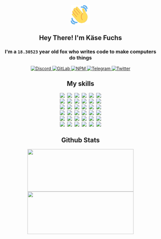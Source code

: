 <div><p align=center><img src=./resources/images/wave.gif width=64px height=64px></p><h2 align=center>Hey There! I'm Käse Fuchs</h2><h3 align=center>I'm a <code>18.30523</code> year old fox who writes code to make computers do things</h3><p align=center><a href=https://discord.com/users/507526681125322772><img alt=Discord src="https://img.shields.io/badge/Discord-5865F2?logo=discord&logoColor=white&style=flat-square#1022f55e328e4e32c71de4c8c5405b00"> </a><a href=https://gitlab.com/kasefuchs><img alt=GitLab src="https://img.shields.io/badge/GitLab-330F63?logo=gitlab&logoColor=white&style=flat-square#1022f55e328e4e32c71de4c8c5405b00"> </a><a href=https://npmjs.com/~kasefuchs><img alt=NPM src="https://img.shields.io/badge/NPM-CB3837?logo=npm&logoColor=white&style=flat-square#1022f55e328e4e32c71de4c8c5405b00"> </a><a href=https://t.me/kasefuchs><img alt=Telegram src="https://img.shields.io/badge/Telegram-2CA5E0?logo=telegram&logoColor=white&style=flat-square#1022f55e328e4e32c71de4c8c5405b00"> </a><a href=https://twitter.com/kasefuchs><img alt=Twitter src="https://img.shields.io/badge/Twitter-1DA1F2?logo=twitter&logoColor=white&style=flat-square#1022f55e328e4e32c71de4c8c5405b00"></a></p><h2 align=center>My skills</h2><p align=center><a href=https://aws.amazon.com/ ><picture><source srcset="https://skillicons.dev/icons?i=aws&theme=dark#1022f55e328e4e32c71de4c8c5405b00" media="(prefers-color-scheme: dark)"><source srcset="https://skillicons.dev/icons?i=aws&theme=light#1022f55e328e4e32c71de4c8c5405b00" media="(prefers-color-scheme: light), (prefers-color-scheme: no-preference)"><img src="https://skillicons.dev/icons?i=aws&theme=light#1022f55e328e4e32c71de4c8c5405b00"></picture></a>&nbsp;&nbsp;<a href=https://en.wikipedia.org/wiki/Bash_(Unix_shell)><picture><source srcset="https://skillicons.dev/icons?i=bash&theme=dark#1022f55e328e4e32c71de4c8c5405b00" media="(prefers-color-scheme: dark)"><source srcset="https://skillicons.dev/icons?i=bash&theme=light#1022f55e328e4e32c71de4c8c5405b00" media="(prefers-color-scheme: light), (prefers-color-scheme: no-preference)"><img src="https://skillicons.dev/icons?i=bash&theme=light#1022f55e328e4e32c71de4c8c5405b00"></picture></a>&nbsp;&nbsp;<a href=https://discord.com/developers/docs><picture><source srcset="https://skillicons.dev/icons?i=bots&theme=dark#1022f55e328e4e32c71de4c8c5405b00" media="(prefers-color-scheme: dark)"><source srcset="https://skillicons.dev/icons?i=bots&theme=light#1022f55e328e4e32c71de4c8c5405b00" media="(prefers-color-scheme: light), (prefers-color-scheme: no-preference)"><img src="https://skillicons.dev/icons?i=bots&theme=light#1022f55e328e4e32c71de4c8c5405b00"></picture></a>&nbsp;&nbsp;<a href=https://www.cloudflare.com/ ><picture><source srcset="https://skillicons.dev/icons?i=cloudflare&theme=dark#1022f55e328e4e32c71de4c8c5405b00" media="(prefers-color-scheme: dark)"><source srcset="https://skillicons.dev/icons?i=cloudflare&theme=light#1022f55e328e4e32c71de4c8c5405b00" media="(prefers-color-scheme: light), (prefers-color-scheme: no-preference)"><img src="https://skillicons.dev/icons?i=cloudflare&theme=light#1022f55e328e4e32c71de4c8c5405b00"></picture></a>&nbsp;&nbsp;<a href=https://en.wikipedia.org/wiki/CSS><picture><source srcset="https://skillicons.dev/icons?i=css&theme=dark#1022f55e328e4e32c71de4c8c5405b00" media="(prefers-color-scheme: dark)"><source srcset="https://skillicons.dev/icons?i=css&theme=light#1022f55e328e4e32c71de4c8c5405b00" media="(prefers-color-scheme: light), (prefers-color-scheme: no-preference)"><img src="https://skillicons.dev/icons?i=css&theme=light#1022f55e328e4e32c71de4c8c5405b00"></picture></a>&nbsp;&nbsp;<a href=https://www.docker.com/ ><picture><source srcset="https://skillicons.dev/icons?i=docker&theme=dark#1022f55e328e4e32c71de4c8c5405b00" media="(prefers-color-scheme: dark)"><source srcset="https://skillicons.dev/icons?i=docker&theme=light#1022f55e328e4e32c71de4c8c5405b00" media="(prefers-color-scheme: light), (prefers-color-scheme: no-preference)"><img src="https://skillicons.dev/icons?i=docker&theme=light#1022f55e328e4e32c71de4c8c5405b00"></picture></a><br><a href=https://www.electronjs.org/ ><picture><source srcset="https://skillicons.dev/icons?i=electron&theme=dark#1022f55e328e4e32c71de4c8c5405b00" media="(prefers-color-scheme: dark)"><source srcset="https://skillicons.dev/icons?i=electron&theme=light#1022f55e328e4e32c71de4c8c5405b00" media="(prefers-color-scheme: light), (prefers-color-scheme: no-preference)"><img src="https://skillicons.dev/icons?i=electron&theme=light#1022f55e328e4e32c71de4c8c5405b00"></picture></a>&nbsp;&nbsp;<a href=https://expressjs.com/ ><picture><source srcset="https://skillicons.dev/icons?i=express&theme=dark#1022f55e328e4e32c71de4c8c5405b00" media="(prefers-color-scheme: dark)"><source srcset="https://skillicons.dev/icons?i=express&theme=light#1022f55e328e4e32c71de4c8c5405b00" media="(prefers-color-scheme: light), (prefers-color-scheme: no-preference)"><img src="https://skillicons.dev/icons?i=express&theme=light#1022f55e328e4e32c71de4c8c5405b00"></picture></a>&nbsp;&nbsp;<a href=https://www.figma.com/ ><picture><source srcset="https://skillicons.dev/icons?i=figma&theme=dark#1022f55e328e4e32c71de4c8c5405b00" media="(prefers-color-scheme: dark)"><source srcset="https://skillicons.dev/icons?i=figma&theme=light#1022f55e328e4e32c71de4c8c5405b00" media="(prefers-color-scheme: light), (prefers-color-scheme: no-preference)"><img src="https://skillicons.dev/icons?i=figma&theme=light#1022f55e328e4e32c71de4c8c5405b00"></picture></a>&nbsp;&nbsp;<a href=https://firebase.google.com/ ><picture><source srcset="https://skillicons.dev/icons?i=firebase&theme=dark#1022f55e328e4e32c71de4c8c5405b00" media="(prefers-color-scheme: dark)"><source srcset="https://skillicons.dev/icons?i=firebase&theme=light#1022f55e328e4e32c71de4c8c5405b00" media="(prefers-color-scheme: light), (prefers-color-scheme: no-preference)"><img src="https://skillicons.dev/icons?i=firebase&theme=light#1022f55e328e4e32c71de4c8c5405b00"></picture></a>&nbsp;&nbsp;<a href=https://flask.palletsprojects.com/ ><picture><source srcset="https://skillicons.dev/icons?i=flask&theme=dark#1022f55e328e4e32c71de4c8c5405b00" media="(prefers-color-scheme: dark)"><source srcset="https://skillicons.dev/icons?i=flask&theme=light#1022f55e328e4e32c71de4c8c5405b00" media="(prefers-color-scheme: light), (prefers-color-scheme: no-preference)"><img src="https://skillicons.dev/icons?i=flask&theme=light#1022f55e328e4e32c71de4c8c5405b00"></picture></a>&nbsp;&nbsp;<a href=https://cloud.google.com/ ><picture><source srcset="https://skillicons.dev/icons?i=gcp&theme=dark#1022f55e328e4e32c71de4c8c5405b00" media="(prefers-color-scheme: dark)"><source srcset="https://skillicons.dev/icons?i=gcp&theme=light#1022f55e328e4e32c71de4c8c5405b00" media="(prefers-color-scheme: light), (prefers-color-scheme: no-preference)"><img src="https://skillicons.dev/icons?i=gcp&theme=light#1022f55e328e4e32c71de4c8c5405b00"></picture></a><br><a href=https://git-scm.com/ ><picture><source srcset="https://skillicons.dev/icons?i=git&theme=dark#1022f55e328e4e32c71de4c8c5405b00" media="(prefers-color-scheme: dark)"><source srcset="https://skillicons.dev/icons?i=git&theme=light#1022f55e328e4e32c71de4c8c5405b00" media="(prefers-color-scheme: light), (prefers-color-scheme: no-preference)"><img src="https://skillicons.dev/icons?i=git&theme=light#1022f55e328e4e32c71de4c8c5405b00"></picture></a>&nbsp;&nbsp;<a href=https://github.com/ ><picture><source srcset="https://skillicons.dev/icons?i=github&theme=dark#1022f55e328e4e32c71de4c8c5405b00" media="(prefers-color-scheme: dark)"><source srcset="https://skillicons.dev/icons?i=github&theme=light#1022f55e328e4e32c71de4c8c5405b00" media="(prefers-color-scheme: light), (prefers-color-scheme: no-preference)"><img src="https://skillicons.dev/icons?i=github&theme=light#1022f55e328e4e32c71de4c8c5405b00"></picture></a>&nbsp;&nbsp;<a href=https://gitlab.com/ ><picture><source srcset="https://skillicons.dev/icons?i=gitlab&theme=dark#1022f55e328e4e32c71de4c8c5405b00" media="(prefers-color-scheme: dark)"><source srcset="https://skillicons.dev/icons?i=gitlab&theme=light#1022f55e328e4e32c71de4c8c5405b00" media="(prefers-color-scheme: light), (prefers-color-scheme: no-preference)"><img src="https://skillicons.dev/icons?i=gitlab&theme=light#1022f55e328e4e32c71de4c8c5405b00"></picture></a>&nbsp;&nbsp;<a href=https://www.heroku.com/ ><picture><source srcset="https://skillicons.dev/icons?i=heroku&theme=dark#1022f55e328e4e32c71de4c8c5405b00" media="(prefers-color-scheme: dark)"><source srcset="https://skillicons.dev/icons?i=heroku&theme=light#1022f55e328e4e32c71de4c8c5405b00" media="(prefers-color-scheme: light), (prefers-color-scheme: no-preference)"><img src="https://skillicons.dev/icons?i=heroku&theme=light#1022f55e328e4e32c71de4c8c5405b00"></picture></a>&nbsp;&nbsp;<a href=https://en.wikipedia.org/wiki/HTML><picture><source srcset="https://skillicons.dev/icons?i=html&theme=dark#1022f55e328e4e32c71de4c8c5405b00" media="(prefers-color-scheme: dark)"><source srcset="https://skillicons.dev/icons?i=html&theme=light#1022f55e328e4e32c71de4c8c5405b00" media="(prefers-color-scheme: light), (prefers-color-scheme: no-preference)"><img src="https://skillicons.dev/icons?i=html&theme=light#1022f55e328e4e32c71de4c8c5405b00"></picture></a>&nbsp;&nbsp;<a href=https://en.wikipedia.org/wiki/JavaScript><picture><source srcset="https://skillicons.dev/icons?i=js&theme=dark#1022f55e328e4e32c71de4c8c5405b00" media="(prefers-color-scheme: dark)"><source srcset="https://skillicons.dev/icons?i=js&theme=light#1022f55e328e4e32c71de4c8c5405b00" media="(prefers-color-scheme: light), (prefers-color-scheme: no-preference)"><img src="https://skillicons.dev/icons?i=js&theme=light#1022f55e328e4e32c71de4c8c5405b00"></picture></a><br><a href=https://en.wikipedia.org/wiki/Linux><picture><source srcset="https://skillicons.dev/icons?i=linux&theme=dark#1022f55e328e4e32c71de4c8c5405b00" media="(prefers-color-scheme: dark)"><source srcset="https://skillicons.dev/icons?i=linux&theme=light#1022f55e328e4e32c71de4c8c5405b00" media="(prefers-color-scheme: light), (prefers-color-scheme: no-preference)"><img src="https://skillicons.dev/icons?i=linux&theme=light#1022f55e328e4e32c71de4c8c5405b00"></picture></a>&nbsp;&nbsp;<a href=https://mui.com/ ><picture><source srcset="https://skillicons.dev/icons?i=materialui&theme=dark#1022f55e328e4e32c71de4c8c5405b00" media="(prefers-color-scheme: dark)"><source srcset="https://skillicons.dev/icons?i=materialui&theme=light#1022f55e328e4e32c71de4c8c5405b00" media="(prefers-color-scheme: light), (prefers-color-scheme: no-preference)"><img src="https://skillicons.dev/icons?i=materialui&theme=light#1022f55e328e4e32c71de4c8c5405b00"></picture></a>&nbsp;&nbsp;<a href=https://en.wikipedia.org/wiki/Markdown><picture><source srcset="https://skillicons.dev/icons?i=md&theme=dark#1022f55e328e4e32c71de4c8c5405b00" media="(prefers-color-scheme: dark)"><source srcset="https://skillicons.dev/icons?i=md&theme=light#1022f55e328e4e32c71de4c8c5405b00" media="(prefers-color-scheme: light), (prefers-color-scheme: no-preference)"><img src="https://skillicons.dev/icons?i=md&theme=light#1022f55e328e4e32c71de4c8c5405b00"></picture></a>&nbsp;&nbsp;<a href=https://www.mongodb.com/ ><picture><source srcset="https://skillicons.dev/icons?i=mongodb&theme=dark#1022f55e328e4e32c71de4c8c5405b00" media="(prefers-color-scheme: dark)"><source srcset="https://skillicons.dev/icons?i=mongodb&theme=light#1022f55e328e4e32c71de4c8c5405b00" media="(prefers-color-scheme: light), (prefers-color-scheme: no-preference)"><img src="https://skillicons.dev/icons?i=mongodb&theme=light#1022f55e328e4e32c71de4c8c5405b00"></picture></a>&nbsp;&nbsp;<a href=https://www.mysql.com/ ><picture><source srcset="https://skillicons.dev/icons?i=mysql&theme=dark#1022f55e328e4e32c71de4c8c5405b00" media="(prefers-color-scheme: dark)"><source srcset="https://skillicons.dev/icons?i=mysql&theme=light#1022f55e328e4e32c71de4c8c5405b00" media="(prefers-color-scheme: light), (prefers-color-scheme: no-preference)"><img src="https://skillicons.dev/icons?i=mysql&theme=light#1022f55e328e4e32c71de4c8c5405b00"></picture></a>&nbsp;&nbsp;<a href=https://nextjs.org/ ><picture><source srcset="https://skillicons.dev/icons?i=nextjs&theme=dark#1022f55e328e4e32c71de4c8c5405b00" media="(prefers-color-scheme: dark)"><source srcset="https://skillicons.dev/icons?i=nextjs&theme=light#1022f55e328e4e32c71de4c8c5405b00" media="(prefers-color-scheme: light), (prefers-color-scheme: no-preference)"><img src="https://skillicons.dev/icons?i=nextjs&theme=light#1022f55e328e4e32c71de4c8c5405b00"></picture></a><br><a href=https://nodejs.org/en/ ><picture><source srcset="https://skillicons.dev/icons?i=nodejs&theme=dark#1022f55e328e4e32c71de4c8c5405b00" media="(prefers-color-scheme: dark)"><source srcset="https://skillicons.dev/icons?i=nodejs&theme=light#1022f55e328e4e32c71de4c8c5405b00" media="(prefers-color-scheme: light), (prefers-color-scheme: no-preference)"><img src="https://skillicons.dev/icons?i=nodejs&theme=light#1022f55e328e4e32c71de4c8c5405b00"></picture></a>&nbsp;&nbsp;<a href=https://www.postgresql.org/ ><picture><source srcset="https://skillicons.dev/icons?i=postgres&theme=dark#1022f55e328e4e32c71de4c8c5405b00" media="(prefers-color-scheme: dark)"><source srcset="https://skillicons.dev/icons?i=postgres&theme=light#1022f55e328e4e32c71de4c8c5405b00" media="(prefers-color-scheme: light), (prefers-color-scheme: no-preference)"><img src="https://skillicons.dev/icons?i=postgres&theme=light#1022f55e328e4e32c71de4c8c5405b00"></picture></a>&nbsp;&nbsp;<a href=https://learn.microsoft.com/en-us/powershell/ ><picture><source srcset="https://skillicons.dev/icons?i=powershell&theme=dark#1022f55e328e4e32c71de4c8c5405b00" media="(prefers-color-scheme: dark)"><source srcset="https://skillicons.dev/icons?i=powershell&theme=light#1022f55e328e4e32c71de4c8c5405b00" media="(prefers-color-scheme: light), (prefers-color-scheme: no-preference)"><img src="https://skillicons.dev/icons?i=powershell&theme=light#1022f55e328e4e32c71de4c8c5405b00"></picture></a>&nbsp;&nbsp;<a href=https://www.python.org/ ><picture><source srcset="https://skillicons.dev/icons?i=py&theme=dark#1022f55e328e4e32c71de4c8c5405b00" media="(prefers-color-scheme: dark)"><source srcset="https://skillicons.dev/icons?i=py&theme=light#1022f55e328e4e32c71de4c8c5405b00" media="(prefers-color-scheme: light), (prefers-color-scheme: no-preference)"><img src="https://skillicons.dev/icons?i=py&theme=light#1022f55e328e4e32c71de4c8c5405b00"></picture></a>&nbsp;&nbsp;<a href=https://www.raspberrypi.org/ ><picture><source srcset="https://skillicons.dev/icons?i=raspberrypi&theme=dark#1022f55e328e4e32c71de4c8c5405b00" media="(prefers-color-scheme: dark)"><source srcset="https://skillicons.dev/icons?i=raspberrypi&theme=light#1022f55e328e4e32c71de4c8c5405b00" media="(prefers-color-scheme: light), (prefers-color-scheme: no-preference)"><img src="https://skillicons.dev/icons?i=raspberrypi&theme=light#1022f55e328e4e32c71de4c8c5405b00"></picture></a>&nbsp;&nbsp;<a href=https://reactjs.org/ ><picture><source srcset="https://skillicons.dev/icons?i=react&theme=dark#1022f55e328e4e32c71de4c8c5405b00" media="(prefers-color-scheme: dark)"><source srcset="https://skillicons.dev/icons?i=react&theme=light#1022f55e328e4e32c71de4c8c5405b00" media="(prefers-color-scheme: light), (prefers-color-scheme: no-preference)"><img src="https://skillicons.dev/icons?i=react&theme=light#1022f55e328e4e32c71de4c8c5405b00"></picture></a><br><a href=https://redux.js.org/ ><picture><source srcset="https://skillicons.dev/icons?i=redux&theme=dark#1022f55e328e4e32c71de4c8c5405b00" media="(prefers-color-scheme: dark)"><source srcset="https://skillicons.dev/icons?i=redux&theme=light#1022f55e328e4e32c71de4c8c5405b00" media="(prefers-color-scheme: light), (prefers-color-scheme: no-preference)"><img src="https://skillicons.dev/icons?i=redux&theme=light#1022f55e328e4e32c71de4c8c5405b00"></picture></a>&nbsp;&nbsp;<a href=https://en.wikipedia.org/wiki/Regular_expression><picture><source srcset="https://skillicons.dev/icons?i=regex&theme=dark#1022f55e328e4e32c71de4c8c5405b00" media="(prefers-color-scheme: dark)"><source srcset="https://skillicons.dev/icons?i=regex&theme=light#1022f55e328e4e32c71de4c8c5405b00" media="(prefers-color-scheme: light), (prefers-color-scheme: no-preference)"><img src="https://skillicons.dev/icons?i=regex&theme=light#1022f55e328e4e32c71de4c8c5405b00"></picture></a>&nbsp;&nbsp;<a href=https://en.wikipedia.org/wiki/Sass_(stylesheet_language)><picture><source srcset="https://skillicons.dev/icons?i=sass&theme=dark#1022f55e328e4e32c71de4c8c5405b00" media="(prefers-color-scheme: dark)"><source srcset="https://skillicons.dev/icons?i=sass&theme=light#1022f55e328e4e32c71de4c8c5405b00" media="(prefers-color-scheme: light), (prefers-color-scheme: no-preference)"><img src="https://skillicons.dev/icons?i=sass&theme=light#1022f55e328e4e32c71de4c8c5405b00"></picture></a>&nbsp;&nbsp;<a href=https://www.typescriptlang.org/ ><picture><source srcset="https://skillicons.dev/icons?i=ts&theme=dark#1022f55e328e4e32c71de4c8c5405b00" media="(prefers-color-scheme: dark)"><source srcset="https://skillicons.dev/icons?i=ts&theme=light#1022f55e328e4e32c71de4c8c5405b00" media="(prefers-color-scheme: light), (prefers-color-scheme: no-preference)"><img src="https://skillicons.dev/icons?i=ts&theme=light#1022f55e328e4e32c71de4c8c5405b00"></picture></a>&nbsp;&nbsp;<a href=https://unity.com/ ><picture><source srcset="https://skillicons.dev/icons?i=unity&theme=dark#1022f55e328e4e32c71de4c8c5405b00" media="(prefers-color-scheme: dark)"><source srcset="https://skillicons.dev/icons?i=unity&theme=light#1022f55e328e4e32c71de4c8c5405b00" media="(prefers-color-scheme: light), (prefers-color-scheme: no-preference)"><img src="https://skillicons.dev/icons?i=unity&theme=light#1022f55e328e4e32c71de4c8c5405b00"></picture></a>&nbsp;&nbsp;<a href=https://workers.cloudflare.com/ ><picture><source srcset="https://skillicons.dev/icons?i=workers&theme=dark#1022f55e328e4e32c71de4c8c5405b00" media="(prefers-color-scheme: dark)"><source srcset="https://skillicons.dev/icons?i=workers&theme=light#1022f55e328e4e32c71de4c8c5405b00" media="(prefers-color-scheme: light), (prefers-color-scheme: no-preference)"><img src="https://skillicons.dev/icons?i=workers&theme=light#1022f55e328e4e32c71de4c8c5405b00"></picture></a><br></p><h2 align=center>Github Stats</h2><p align=center><picture><source srcset="https://github-readme-stats-kasefuchs.vercel.app/api/?count_private=true&hide_border=true&hide_rank=true&line_height=20&hide_title=true&username=Kasefuchs&theme=dark#1022f55e328e4e32c71de4c8c5405b00" media="(prefers-color-scheme: dark)"><source srcset="https://github-readme-stats-kasefuchs.vercel.app/api/?count_private=true&hide_border=true&hide_rank=true&line_height=20&hide_title=true&username=Kasefuchs&theme=light#1022f55e328e4e32c71de4c8c5405b00" media="(prefers-color-scheme: light), (prefers-color-scheme: no-preference)"><img align=middle width=350 height=140 src="https://github-readme-stats-kasefuchs.vercel.app/api/?count_private=true&hide_border=true&hide_rank=true&line_height=20&hide_title=true&username=Kasefuchs&theme=light#1022f55e328e4e32c71de4c8c5405b00"></picture><picture><source srcset="https://github-readme-stats-kasefuchs.vercel.app/api/top-langs/?count_private=true&hide_border=true&layout=compact&username=Kasefuchs&theme=dark#1022f55e328e4e32c71de4c8c5405b00" media="(prefers-color-scheme: dark)"><source srcset="https://github-readme-stats-kasefuchs.vercel.app/api/top-langs/?count_private=true&hide_border=true&layout=compact&username=Kasefuchs&theme=light#1022f55e328e4e32c71de4c8c5405b00" media="(prefers-color-scheme: light), (prefers-color-scheme: no-preference)"><img align=middle width=350 height=140 src="https://github-readme-stats-kasefuchs.vercel.app/api/top-langs/?count_private=true&hide_border=true&layout=compact&username=Kasefuchs&theme=light#1022f55e328e4e32c71de4c8c5405b00"></picture></p><img src="https://hit.yhype.me/github/profile?user_id=64592097#1022f55e328e4e32c71de4c8c5405b00" alt=""></div>